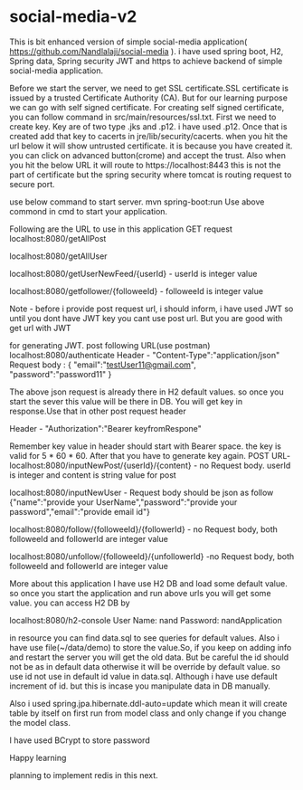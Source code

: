 # social-media-v2
This is bit enhanced version of simple social-media application( https://github.com/Nandlalaji/social-media ). i have used spring boot, H2, Spring data, Spring security JWT and https to achieve backend of simple social-media application.

Before we start the server, we need to get SSL certificate.SSL certificate is issued by a trusted Certificate Authority (CA). But for our learning purpose we can go with self signed certificate. For creating self signed certificate, you can follow command in src/main/resources/ssl.txt. 
First we need to create key. Key are of two type .jks and .p12. i have used .p12. Once that is created add that key to cacerts in jre/lib/security/cacerts.
when you hit the url below it will show untrusted certificate. it is because you have created it. you can click on advanced button(crome) and accept the trust. 
Also when you hit the below URL it will route to https://localhost:8443 this is not the part of certificate but the spring security where tomcat is routing request to secure port. 

use below command to start server.
mvn spring-boot:run
Use above commond in cmd to start your application.

Following are the URL to use in this application
GET request 
localhost:8080/getAllPost

localhost:8080/getAllUser

localhost:8080/getUserNewFeed/{userId}    - userId is integer value

localhost:8080/getfollower/{followeeId}    - followeeId is integer value

Note - before i provide post request url, i should inform, i have used JWT so until you dont have JWT key you cant use post url. But you are good with get url with JWT

for generating JWT.
post following URL(use postman)
localhost:8080/authenticate
Header -  "Content-Type":"application/json"
Request body :
{
	"email":"testUser11@gmail.com",
	"password":"password11"
}

The above json request is already there in H2 default values. so once you start the sever this value will be there in DB.
You will get key in response.Use that in other post request header

Header - "Authorization":"Bearer keyfromRespone"

Remember key value in header should start with Bearer space.
the key is valid for 5 * 60 * 60. After that you have to generate key again.
POST URL-
localhost:8080/inputNewPost/{userId}/{content}    - no Request body. userId is integer and content is string value for post

localhost:8080/inputNewUser      - Request body should be json as follow
{"name":"provide your UserName","password":"provide your password","email":"provide email id"}

localhost:8080/follow/{followeeId}/{followerId} - no Request body, both followeeId and followerId are integer value

localhost:8080/unfollow/{followeeId}/{unfollowerId}  -no Request body, both followeeId and followerId are integer value


More about this application
I have use H2 DB and load some default value. so once you start the application and run above urls you will get some value. you can access H2 DB by

localhost:8080/h2-console
User Name: nand
Password: nandApplication

in resource you can find data.sql to see queries for default values. Also i have use file(~/data/demo) to store the value.So, if you keep on adding info and restart the server you will get the old data. But be careful the id should not be as in default data otherwise it will be override by default value. so use id not use in default id value in data.sql. Although i have use default increment of id. but this is incase you manipulate data in DB manually.

Also i used
spring.jpa.hibernate.ddl-auto=update
which mean it will create table by itself on first run from model class and only change if you change the model class.

I have used BCrypt to store password

Happy learning

planning to implement redis in this next.

